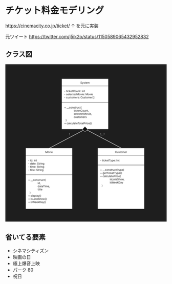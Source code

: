 # チケット料金モデリング

https://cinemacity.co.jp/ticket/
↑ を元に実装

元ツイート https://twitter.com/j5ik2o/status/1150589065432952832

## クラス図

![](./class_diagram.jpg)

## 省いてる要素

- シネマシティズン
- 映画の日
- 極上爆音上映
- パーク 80
- 祝日
